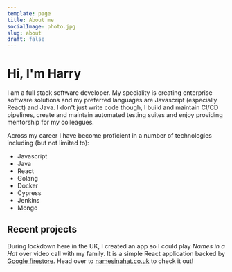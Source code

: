 ```yaml
---
template: page
title: About me
socialImage: photo.jpg
slug: about
draft: false
---
```


# Hi, I'm Harry

I am a full stack software developer. My speciality is creating enterprise
software solutions and my preferred languages are Javascript (especially React)
and Java. I don't just write code though, I build and maintain CI/CD pipelines,
create and maintain automated testing suites and enjoy providing mentorship for
my colleagues.

Across my career I have become proficient in a number of technologies including
(but not limited to):

- Javascript
- Java
- React
- Golang
- Docker
- Cypress
- Jenkins
- Mongo

## Recent projects

During lockdown here in the UK, I created an app so I could play _Names in a
Hat_ over video call with my family. It is a simple React application backed by
[Google firestore](https://firebase.google.com/docs/firestore/). Head over to
[namesinahat.co.uk](https://namesinahat.co.uk/) to check it out!

